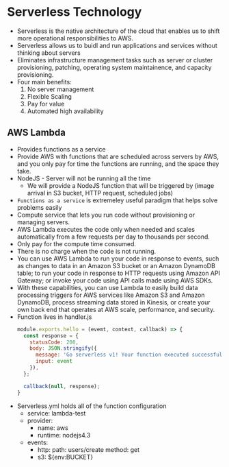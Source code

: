 # Serverless Technology
* Serverless is the native architecture of the cloud that enables us to shift more operational responsibilities to AWS.
* Serverless allows us to buidl and run applications and services without thinking about servers
* Eliminates infrastructure management tasks such as server or cluster provisioning, patching, operating system maintainence, and capacity provisioning.
* Four main benefits:
  1) No server management
  2) Flexible Scaling
  3) Pay for value
  4) Automated high availability

## AWS Lambda
* Provides functions as a service
* Provide AWS with functions that are scheduled across servers by AWS, and you only pay for time the functions are running, and the space they take.
* NodeJS - Server will not be running all the time
  * We will provide a NodeJS function that will be triggered by (image arrival in S3 bucket, HTTP request, scheduled jobs)
* `Functions as a service` is extremeley useful paradigm that helps solve problems easily
* Compute service that lets you run code without provisioning or managing servers.
* AWS Lambda executes the code only when needed and scales automatically from a few requests per day to thousands per second.
* Only pay for the compute time consumed.
* There is no charge when the code is not running. 
* You can use AWS Lambda to run your code in response to events, such as changes to data in an Amazon S3 bucket or an Amazon DynamoDB table; to run your code in response to HTTP requests using Amazon API Gateway; or invoke your code using API calls made using AWS SDKs. 
* With these capabilities, you can use Lambda to easily build data processing triggers for AWS services like Amazon S3 and Amazon DynamoDB, process streaming data stored in Kinesis, or create your own back end that operates at AWS scale, performance, and security.
* Function lives in handler.js
  ```js
  module.exports.hello = (evemt, context, callback) => {
    const response = {
      statusCode: 200, 
      body: JSON.stringify({
        message: 'Go serverless v1! Your function executed successfuly!',
        input: event
      }),
    };

    callback(null, response);
  }
  ```
* Serverless.yml holds all of the function configuration
  * service: lambda-test
  * provider:
    * name: aws
    * runtime: nodejs4.3
  * events:
    - http:
      path: users/create
      method: get
    - s3: ${env:BUCKET}